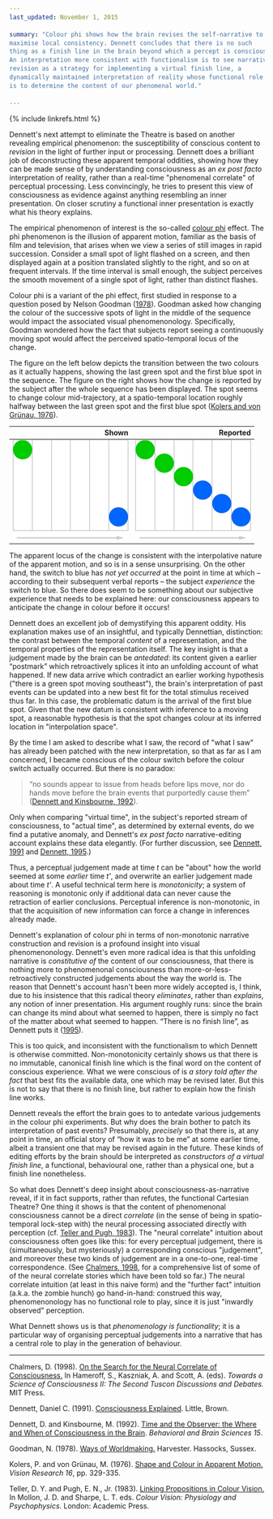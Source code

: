 ```yaml
---
last_updated: November 1, 2015

summary: "Colour phi shows how the brain revises the self-narrative to
maximise local consistency. Dennett concludes that there is no such
thing as a finish line in the brain beyond which a percept is conscious.
An interpretation more consistent with functionalism is to see narrative
revision as a strategy for implementing a virtual finish line, a
dynamically maintained interpretation of reality whose functional role
is to determine the content of our phenomenal world."

---
```


{% include linkrefs.html %}

Dennett's next attempt to eliminate the Theatre is based on another
revealing empirical phenomenon: the susceptibility of conscious content
to _revision_ in the light of further input or processing. Dennett does
a brilliant job of deconstructing these apparent temporal oddities,
showing how they can be made sense of by understanding consciousness as
an _ex post facto_ interpretation of reality, rather than a real-time
"phenomenal correlate" of perceptual processing. Less convincingly, he
tries to present this view of consciousness as evidence against anything
resembling an inner presentation. On closer scrutiny a functional inner
presentation is exactly what his theory explains.

The empirical phenomenon of interest is the so-called
[colour phi](https://en.wikipedia.org/wiki/Color_phi_phenomenon) effect.
The phi phenomenon is the illusion of apparent motion, familiar as the
basis of film and television, that arises when we view a series of still
images in rapid succession. Consider a small spot of light flashed on a
screen, and then displayed again at a position translated slightly to
the right, and so on at frequent intervals. If the time interval is
small enough, the subject perceives the smooth movement of a single spot
of light, rather than distinct flashes.

Colour phi is a variant of the phi effect, first studied in response to
a question posed by Nelson Goodman ([1978](#goodman78)). Goodman asked
how changing the colour of the successive spots of light in the middle
of the sequence would impact the associated visual phenomenonology.
Specifically, Goodman wondered how the fact that subjects report seeing
a continuously moving spot would affect the perceived spatio-temporal
locus of the change.

The figure on the left below depicts the transition between the two
colours as it actually happens, showing the last green spot and the
first blue spot in the sequence. The figure on the right shows how the
change is reported by the subject after the whole sequence has been
displayed. The spot seems to change colour mid-trajectory, at a
spatio-temporal location roughly halfway between the last green spot and
the first blue spot ([Kolers and von Grünau, 1976](#kolers76)).

| Shown         | Reported      |
|--------------:|--------------:|
| ![Wibble](/images/color-phi-1.jpg) | ![Wibble](/images/color-phi-2.jpg) |

The apparent locus of the change is consistent with the interpolative
nature of the apparent motion, and so is in a sense unsurprising. On the
other hand, the switch to blue has _not yet occurred_ at the point in
time at which – according to their subsequent verbal reports – the
subject _experience_ the switch to blue. So there does seem to be
something about our subjective experience that needs to be explained
here: our consciousness appears to anticipate the change in colour
before it occurs!

Dennett does an excellent job of demystifying this apparent oddity. His
explanation makes use of an insightful, and typically Dennettian,
distinction: the contrast between the temporal _content_ of a
representation, and the temporal properties of the representation
itself. The key insight is that a judgement made by the brain can be
_antedated_: its content given a earlier “postmark” which retroactively
splices it into an unfolding account of what happened. If new data
arrive which contradict an earlier working hypothesis ("there is a green
spot moving southeast"), the brain's interpretation of past events can
be updated into a new best fit for the total stimulus received thus far.
In this case, the problematic datum is the arrival of the first blue
spot. Given that the new datum is consistent with inference to a moving
spot, a reasonable hypothesis is that the spot changes colour at its
inferred location in "interpolation space".

By the time I am asked to describe what I saw, the record of "what I
saw" has already been patched with the new interpretation, so that as
far as I am concerned, I became conscious of the colour switch before
the colour switch actually occurred. But there is no paradox:

> “no sounds appear to issue from heads before lips move, nor do hands
> move before the brain events that purportedly cause them”
> ([Dennett and Kinsbourne, 1992](#dennett92)).

Only when comparing "virtual time", in the subject's reported stream of
consciousness, to "actual time", as determined by external events, do we
find a putative anomaly, and Dennett's _ex post facto_ narrative-editing
account explains these data elegantly. (For further discussion, see
[Dennett, 1991](#dennett91a) and [Dennett, 1995](#dennett95).)

Thus, a perceptual judgement made at time _t_ can be "about" how the
world seemed at some _earlier_ time _t'_, and overwrite an earlier
judgement made about time _t'_. A useful technical term here is
_monotonicity_; a system of reasoning is monotonic only if additional
data can never cause the retraction of earlier conclusions. Perceptual
inference is non-monotonic, in that the acquisition of new information
can force a change in inferences already made.

Dennett's explanation of colour phi in terms of non-monotonic narrative
construction and revision is a profound insight into visual
phenomenonology. Dennett's even more radical idea is that this unfolding
narrative is _constitutive of_ the content of our consciousness, that
there is nothing more to phenomenonal consciousness than
more-or-less-retroactively constructed judgements about the way the
world is. The reason that Dennett's account hasn't been more widely
accepted is, I think, due to his insistence that this radical theory
_eliminates_, rather than _explains_, any notion of inner presentation.
His argument roughly runs: since the brain can change its mind about
what seemed to happen, there is simply no fact of the matter about what
seemed to happen. “There is no finish line”, as Dennett puts it
([1995](#dennett95)).

This is too quick, and inconsistent with the functionalism to which
Dennett is otherwise committed. Non-monotonicity certainly shows us that
there is no immutable, canonical finish line which is the final word on
the content of conscious experience. What we were conscious of is _a
story told after the fact_ that best fits the available data, one which
may be revised later. But this is not to say that there is no finish
line, but rather to explain how the finish line works.

Dennett reveals the effort the brain goes to to antedate various
judgements in the colour phi experiments. But why does the brain bother
to patch its interpretation of past events? Presumably, _precisely_ so
that there is, at any point in time, an official story of “how it was to
be me” at some earlier time, albeit a transient one that may be revised
again in the future. These kinds of editing efforts by the brain should
be interpreted as _constructors of a virtual finish line_, a functional,
behavioural one, rather than a physical one, but a finish line
nonetheless.

So what does Dennett's deep insight about consciousness-as-narrative
reveal, if it in fact supports, rather than refutes, the functional
Cartesian Theatre? One thing it shows is that the content of
phenomenonal consciousness cannot be a direct _correlate_ (in the sense
of being in spatio-temporal lock-step with) the neural processing
associated directly with perception (cf.
[Teller and Pugh, 1983](#teller83)). The "neural correlate" intuition
about consciousness often goes like this: for every perceptual
judgement, there is (simultaneously, but mysteriously) a corresponding
conscious "judgement", and moreover these two kinds of judgement are in
a one-to-one, real-time correspondence. (See
[Chalmers, 1998](chalmers98), for a comprehensive list of some of of the
neural correlate stories which have been told so far.) The neural
correlate intuition (at least in this naive form) and the "further fact"
intuition (a.k.a. the zombie hunch) go hand-in-hand: construed this way,
phenomenonology has no functional role to play, since it is just
"inwardly observed" perception.

What Dennett shows us is that _phenomenology is functionality_; it is a
particular way of organising perceptual judgements into a narrative that
has a central role to play in the generation of behaviour.

- - -

<a name="chalmers98"></a>Chalmers, D. (1998).
[On the Search for the Neural Correlate of Consciousness.]() In
Hameroff, S., Kaszniak, A. and Scott, A. (eds). _Towards a Science of
Consciousness II: The Second Tuscon Discussions and Debates._ MIT Press.

<a name="dennett91a"></a>Dennett, Daniel C. (1991).
[Consciousness Explained](). Little, Brown.

<a name="dennett92"></a>Dennett, D. and Kinsbourne, M. (1992).
[Time and the Observer: the Where and When of Consciousness in the Brain]().
_Behavioral and Brain Sciences 15_.

<a name="goodman78"></a>Goodman, N. (1978). [Ways of Worldmaking.]()
Harvester. Hassocks, Sussex.

<a name="kolers76"></a>Kolers, P. and von Grünau, M. (1976).
[Shape and Colour in Apparent Motion.]() _Vision Research 16_, pp.
329-335.

<a name="teller83"></a>Teller, D. Y. and Pugh, E. N., Jr. (1983).
[Linking Propositions in Colour Vision.]() In Mollon, J. D. and Sharpe,
L. T. eds. _Colour Vision: Physiology and Psychophysics._ London:
Academic Press.
